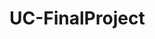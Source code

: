 # UC-FinalProject

<!-- Account form
Sign in https://youtu.be/gyXSKhjZfgU, Use the input type ="password" to make password hidden
Registration Form using only HTML and CSS || Sign up Page Design Tutorial : https://youtu.be/Pcrd_ObbScs
-->
<!-- buttons -->

<!--  Search Box Design Tutorial Using Only HTML and CSS : https://youtu.be/_F4DdlgQX5U -->

<!-- Indiviual product pages -->

<!-- footer  https://youtu.be/UOnFJ6tu3PY
Social Media Buttons Hover Effect Only HTML and CSS https://youtu.be/hqlu47FX_q8 -->

<!-- shopping cart
https://youtu.be/YeFzkC2awTM
-->
<!-- checkout page -->
<!-- hover onmouseover and change images -->
<!-- preloader -->
